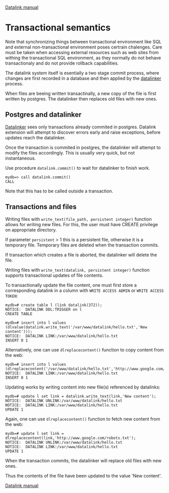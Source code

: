 [Datalink manual](README.md)

Transactional semantics
=======================

Note that synchronizing things between transactional environment like SQL 
and external non-transactional environment poses certrain chalenges. 
Care must be taken when accessing external resources such as web sites from
withing the transactional SQL environment, as they normally do not behave 
transactionaly and do not provide rollback capabilities.

The datalink system itself is esentially a two stage commit process, where changes 
are first recorded in a database and then applied by the [datalinker](dlfm.md) process.

When files are beeing written transactinally, a new copy of the file is first written
by postgres. The datalinker then replaces old files with new ones.


Postgres and datalinker
-----------------------

[Datalinker](pg_datalinker.md) sees only transactions already commited in postgres. 
Datalink extension will attempt to discover errors early and raise exceptions,
before updates reach the datalinker.

Once the transaction is commited in postgres, the datalinker will attempt to 
modify the files accordingly. This is usually very quick, but not instantaneous.

Use procedure `datalink.commit()` to wait for datalinker to finish work.

    mydb=> call datalink.commit()
    CALL
 
Note that this has to be called outside a transaction.

Transactions and files
----------------------

Writing files with `write_text(file_path, persistent integer)` function allows for writing
new files. For this, the user must have CREATE privilege on appropriate directory.

If parameter `persistent` > 1 this is a persistent file, otherwise it is a temporary file.
Temporary files are deleted when the transaction commits.

If transaction which creates a file is aborted, the datalinker will delete the file.

Writing files with `write_text(datalink, persistent integer)` function supports transactional 
updates of file contents.

To transactionally update the file content, one must first store a corresponding
datalink in a column with `WRITE ACCESS ADMIN` or `WRITE ACCESS TOKEN`:

    mydb=# create table l (link datalink(372));
    NOTICE:  DATALINK DDL:TRIGGER on l
    CREATE TABLE
    
    mydb=# insert into l values (dlvalue(datalink.write_text('/var/www/datalink/hello.txt','New content')));
    NOTICE:  DATALINK LINK:/var/www/datalink/hello.txt
    INSERT 0 1

Alternatively, one can use `dlreplacecontent()` function to copy content from the web:

    mydb=# insert into l values (dlreplacecontent('/var/www/datalink/hello.txt','http://www.google.com/robots.txt'));
    NOTICE:  DATALINK LINK:/var/www/datalink/hello.txt
    INSERT 0 1


Updating works by writing content into new file(s) referenced by datalinks:

    mydb=# update l set link = datalink.write_text(link,'New content');
    NOTICE:  DATALINK UNLINK:/var/www/datalink/hello.txt
    NOTICE:  DATALINK LINK:/var/www/datalink/hello.txt
    UPDATE 1

Again, one can use `dlreplacecontent()` function to fetch new content from the web:

    mydb=# update l set link = dlreplacecontent(link,'http://www.google.com/robots.txt');
    NOTICE:  DATALINK UNLINK:/var/www/datalink/hello.txt
    NOTICE:  DATALINK LINK:/var/www/datalink/hello.txt
    UPDATE 1

When the transaction commits, the datalinker will replace old files with new ones.

Thus the contents of the file have been updated to the value 'New content'.

[Datalink manual](README.md)

